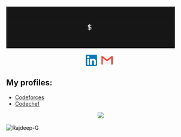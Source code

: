 ![me](https://raw.githubusercontent.com/Rajdeep-G/Rajdeep-G/main/icon/header.gif)
<p align='center'>
<a href="https://www.linkedin.com/in/rajdeep-ghosh-b518bb1b1/"><img height="30" src="https://raw.githubusercontent.com/Rajdeep-G/Rajdeep-G/main/icon/1.png"></a>&nbsp;&nbsp;
<a href="mailto:ghoshrajdeep2000@gmail.com"><img height="30" src="https://raw.githubusercontent.com/Rajdeep-G/Rajdeep-G/main/icon/2.png"></a>&nbsp;&nbsp; 
</p>

<!--
**Rajdeep-G/Rajdeep-G** is a ✨ _special_ ✨ repository because its `README.md` (this file) appears on your GitHub profile.

Here are some ideas to get you started:

- 🔭 I’m currently working on ...
- 🌱 I’m currently learning ...
- 👯 I’m looking to collaborate on ...
- 🤔 I’m looking for help with ...
- 💬 Ask me about ...
- 📫 How to reach me: ...
- 😄 Pronouns: ...
- ⚡ Fun fact: ...
-->
## My profiles:
 - <a href="https://codeforces.com/profile/Rajdeep2k" target="blank">Codeforces</a>
 - <a href="https://www.codechef.com/users/raj_deep19" target="blank">Codechef</a>
 


<p align="center">
<img src="https://github-readme-stats.vercel.app/api?username=Rajdeep-G&&show_icons=true&title_color=000000&icon_color=ccccccf&text_color=000000&bg_color=ffffff" width="50%"/>
</p>

<p align="left"> <img src="https://komarev.com/ghpvc/?username=Rajdeep-G" alt="Rajdeep-G" /> </p>
